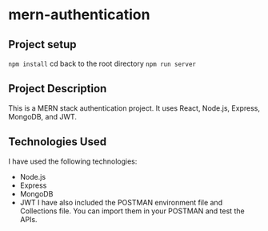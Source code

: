 # mern-authentication

## Project setup
```npm install```
cd back to the root directory
```npm run server```


## Project Description
This is a MERN stack authentication project. It uses React, Node.js, Express, MongoDB, and JWT.

## Technologies Used
I have used the following technologies:
- Node.js
- Express
- MongoDB
- JWT
I have also included the POSTMAN environment file and Collections file. You can import them in your POSTMAN and test the APIs.